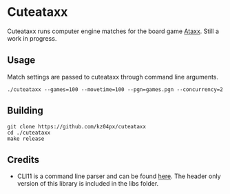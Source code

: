 # Cuteataxx
Cuteataxx runs computer engine matches for the board game [Ataxx](https://en.wikipedia.org/wiki/Ataxx). Still a work in progress.

## Usage
Match settings are passed to cuteataxx through command line arguments.
```
./cuteataxx --games=100 --movetime=100 --pgn=games.pgn --concurrency=2
```

## Building
```
git clone https://github.com/kz04px/cuteataxx
cd ./cuteataxx
make release
```

## Credits
 - CLI11 is a command line parser and can be found [here](https://github.com/CLIUtils/CLI11). The header only version of this library is included in the libs folder.

